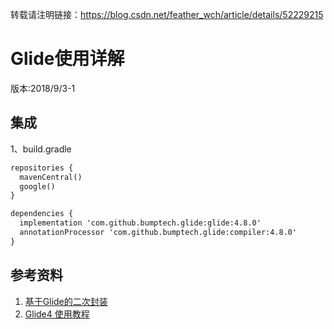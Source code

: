 转载请注明链接：https://blog.csdn.net/feather_wch/article/details/52229215


# Glide使用详解

版本:2018/9/3-1

## 集成

1、build.gradle
```xml
repositories {
  mavenCentral()
  google()
}
```
```xml
dependencies {
  implementation 'com.github.bumptech.glide:glide:4.8.0'
  annotationProcessor 'com.github.bumptech.glide:compiler:4.8.0'
}
```


## 参考资料
1. [基于Glide的二次封装](https://blog.csdn.net/github_33304260/article/details/70237052)
1. [Glide4 使用教程](https://blog.csdn.net/Sean_css/article/details/79963903)

